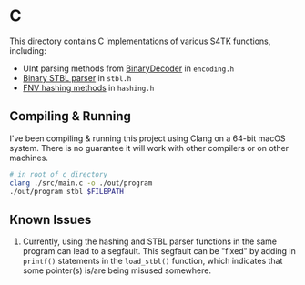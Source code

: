 # C

This directory contains C implementations of various S4TK functions, including:
- UInt parsing methods from [BinaryDecoder](https://sims4toolkit.com/#/docs/encoding/0.1.4/classes/BinaryDecoder) in `encoding.h`
- [Binary STBL parser](https://github.com/sims4toolkit/models/blob/version/0-6-5/src/lib/resources/stbl/serialization/read-stbl.ts) in `stbl.h`
- [FNV hashing methods](https://github.com/sims4toolkit/hashing/blob/version/0-2-1/src/hashing.ts) in `hashing.h`

## Compiling & Running

I've been compiling & running this project using Clang on a 64-bit macOS system. There is no guarantee it will work with other compilers or on other machines.

```sh
# in root of c directory
clang ./src/main.c -o ./out/program
./out/program stbl $FILEPATH
```

## Known Issues

1. Currently, using the hashing and STBL parser functions in the same program can lead to a segfault. This segfault can be "fixed" by adding in `printf()` statements in the `load_stbl()` function, which indicates that some pointer(s) is/are being misused somewhere.
